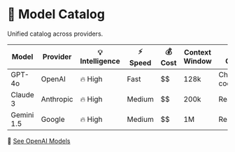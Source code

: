 # 🤖 Model Catalog

Unified catalog across providers.

| Model      | Provider | 💡 Intelligence | ⚡ Speed | 💰 Cost | Context Window | Use Cases |
|------------|----------|----------------|----------|---------|----------------|-----------|
| GPT-4o     | OpenAI   | 🔥 High        | Fast     | $$      | 128k           | Chat, coding |
| Claude 3   | Anthropic| 🔥 High        | Medium   | $$      | 200k           | Reasoning |
| Gemini 1.5 | Google   | 🔥 High        | Medium   | $$      | 1M             | Research |

🔗 [See OpenAI Models](../providers/openai.md)  
